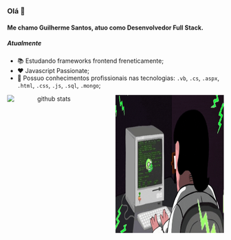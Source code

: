 ### Olá 👋

#### Me chamo Guilherme Santos, atuo como Desenvolvedor Full Stack.

##### Atualmente

- :books: Estudando frameworks frontend freneticamente;
- :heart: Javascript Passionate;
- :rocket: Possuo conhecimentos profissionais nas tecnologias: `.vb`, `.cs`, `.aspx`, `.html`, `.css`, `.js`, `.sql`, `.mongo`;

<p align="center">
<img align="right" alt="GIF" src="https://github.com/Pride7K/imagens/blob/master/giphy.gif?raw=true" width="50%" height="320" />
<img align="left" width="40%" height="50%"  src="https://github-readme-stats.vercel.app/api?username=pride7k&show_icons=true&theme=dracula" alt="github stats">       
</p>

